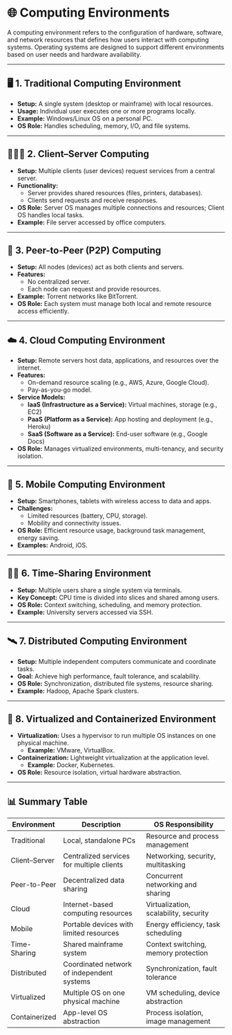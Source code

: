 # 🌐 Computing Environments

A computing environment refers to the configuration of hardware, software, and network resources that defines how users interact with computing systems. Operating systems are designed to support different environments based on user needs and hardware availability.

---

## 🖥️ 1. Traditional Computing Environment
- **Setup:** A single system (desktop or mainframe) with local resources.
- **Usage:** Individual user executes one or more programs locally.
- **Example:** Windows/Linux OS on a personal PC.
- **OS Role:** Handles scheduling, memory, I/O, and file systems.

---

## 🧑‍🤝‍🧑 2. Client–Server Computing
- **Setup:** Multiple clients (user devices) request services from a central server.
- **Functionality:**
  - Server provides shared resources (files, printers, databases).
  - Clients send requests and receive responses.
- **OS Role:** Server OS manages multiple connections and resources; Client OS handles local tasks.
- **Example:** File server accessed by office computers.

---

## 🔁 3. Peer-to-Peer (P2P) Computing
- **Setup:** All nodes (devices) act as both clients and servers.
- **Features:**
  - No centralized server.
  - Each node can request and provide resources.
- **Example:** Torrent networks like BitTorrent.
- **OS Role:** Each system must manage both local and remote resource access efficiently.

---

## ☁️ 4. Cloud Computing Environment
- **Setup:** Remote servers host data, applications, and resources over the internet.
- **Features:**
  - On-demand resource scaling (e.g., AWS, Azure, Google Cloud).
  - Pay-as-you-go model.
- **Service Models:**
  - **IaaS (Infrastructure as a Service):** Virtual machines, storage (e.g., EC2)
  - **PaaS (Platform as a Service):** App hosting and deployment (e.g., Heroku)
  - **SaaS (Software as a Service):** End-user software (e.g., Google Docs)
- **OS Role:** Manages virtualized environments, multi-tenancy, and security isolation.

---

## 📱 5. Mobile Computing Environment
- **Setup:** Smartphones, tablets with wireless access to data and apps.
- **Challenges:**
  - Limited resources (battery, CPU, storage).
  - Mobility and connectivity issues.
- **OS Role:** Efficient resource usage, background task management, energy saving.
- **Examples:** Android, iOS.

---

## 👨‍💻 6. Time-Sharing Environment
- **Setup:** Multiple users share a single system via terminals.
- **Key Concept:** CPU time is divided into slices and shared among users.
- **OS Role:** Context switching, scheduling, and memory protection.
- **Example:** University servers accessed via SSH.

---

## 🛰️ 7. Distributed Computing Environment
- **Setup:** Multiple independent computers communicate and coordinate tasks.
- **Goal:** Achieve high performance, fault tolerance, and scalability.
- **OS Role:** Synchronization, distributed file systems, resource sharing.
- **Example:** Hadoop, Apache Spark clusters.

---

## 🔐 8. Virtualized and Containerized Environment
- **Virtualization:** Uses a hypervisor to run multiple OS instances on one physical machine.
  - **Example:** VMware, VirtualBox.
- **Containerization:** Lightweight virtualization at the application level.
  - **Example:** Docker, Kubernetes.
- **OS Role:** Resource isolation, virtual hardware abstraction.

---

## 📊 Summary Table

| Environment     | Description                             | OS Responsibility                            |
|-----------------|-----------------------------------------|-----------------------------------------------|
| Traditional     | Local, standalone PCs                   | Resource and process management               |
| Client–Server   | Centralized services for multiple clients| Networking, security, multitasking            |
| Peer-to-Peer    | Decentralized data sharing              | Concurrent networking and sharing             |
| Cloud           | Internet-based computing resources      | Virtualization, scalability, security         |
| Mobile          | Portable devices with limited resources | Energy efficiency, task scheduling            |
| Time-Sharing    | Shared mainframe system                 | Context switching, memory protection          |
| Distributed     | Coordinated network of independent systems | Synchronization, fault tolerance          |
| Virtualized     | Multiple OS on one physical machine     | VM scheduling, device abstraction             |
| Containerized   | App-level OS abstraction                | Process isolation, image management           |
